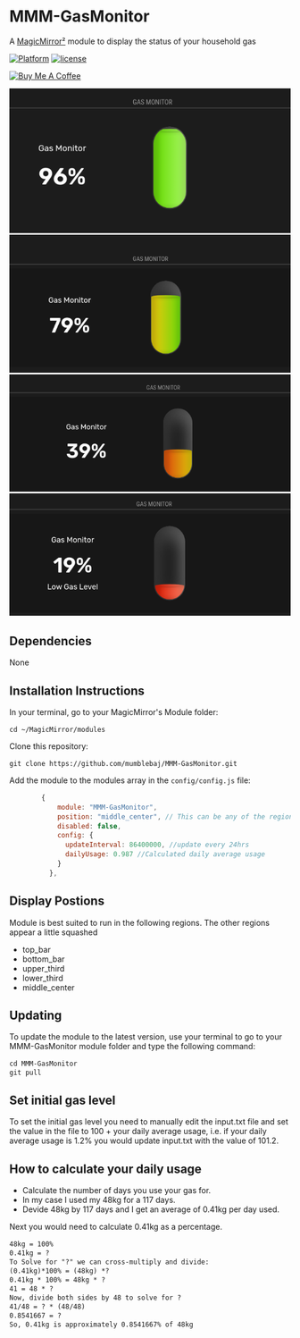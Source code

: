 # MMM-GasMonitor

A [MagicMirror²](https://magicmirror.builders) module to display the status of your household gas

[![Platform](https://img.shields.io/badge/platform-MagicMirror-informational)](https://MagicMirror.builders)
[![license](https://img.shields.io/github/license/mashape/apistatus.svg)](LICENSE)

<a href="https://www.buymeacoffee.com/mumblebaj" target="_blank"><img src="https://www.buymeacoffee.com/assets/img/custom_images/orange_img.png" alt="Buy Me A Coffee" style="height: 45px !important;width: 180px !important;" ></a>

![Example](images/screenshot.png)
![Example](images/image-2.png)
![Example](images/image-3.png)
![Example](images/image-4.png)

## Dependencies
None

## Installation Instructions

In your terminal, go to your MagicMirror's Module folder:
````
cd ~/MagicMirror/modules
````

Clone this repository:
````
git clone https://github.com/mumblebaj/MMM-GasMonitor.git
````
Add the module to the modules array in the `config/config.js` file:
````javascript
        {
            module: "MMM-GasMonitor",
            position: "middle_center", // This can be any of the regions.
            disabled: false,
            config: {
              updateInterval: 86400000, //update every 24hrs
              dailyUsage: 0.987 //Calculated daily average usage
            }
          },
````

## Display Postions
Module is best suited to run in the following regions. The other regions appear a little squashed
- top_bar
- bottom_bar
- upper_third
- lower_third
- middle_center

## Updating

To update the module to the latest version, use your terminal to go to your MMM-GasMonitor module folder and type the following command:

````
cd MMM-GasMonitor
git pull

````
## Set initial gas level

To set the initial gas level you need to manually edit the input.txt file and set the value in the file to 100 + your daily average usage, i.e. if your daily average usage is 1.2% you would update input.txt with the value of 101.2.

## How to calculate your daily usage

- Calculate the number of days you use your gas for. 
- In my case I used my 48kg for a 117 days.
- Devide 48kg by 117 days and I get an average of 0.41kg per day used.

Next you would need to calculate 0.41kg as a percentage.
````
48kg = 100%
0.41kg = ?
To Solve for "?" we can cross-multiply and divide:
(0.41kg)*100% = (48kg) *?
0.41kg * 100% = 48kg * ?
41 = 48 * ?
Now, divide both sides by 48 to solve for ?
41/48 = ? * (48/48)
0.8541667 = ?
So, 0.41kg is approximately 0.8541667% of 48kg
````
